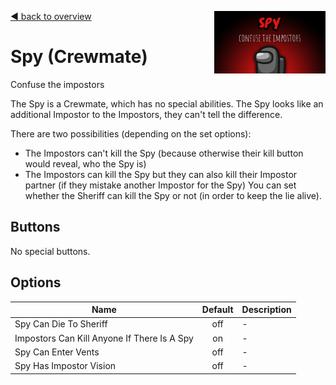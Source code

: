 [:arrow_backward: back to overview](https://github.com/laicosvk/theepicroles#roles "back to overview")
<img align="right" height="100" src="Spy.png"/>

# Spy (Crewmate)
Confuse the impostors

The Spy is a Crewmate, which has no special abilities.
The Spy looks like an additional Impostor to the Impostors, they can't tell the difference.

There are two possibilities (depending on the set options):
- The Impostors can't kill the Spy (because otherwise their kill button would reveal, who the Spy is)
- The Impostors can kill the Spy but they can also kill their Impostor partner (if they mistake another Impostor for the Spy) You can set whether the Sheriff can kill the Spy or not (in order to keep the lie alive).

## Buttons
No special buttons.

## Options
| Name | Default | Description |
| --- | :---: | --- |
| Spy Can Die To Sheriff | off | - |
| Impostors Can Kill Anyone If There Is A Spy | on | - |
| Spy Can Enter Vents | off | - |
| Spy Has Impostor Vision | off | - |
